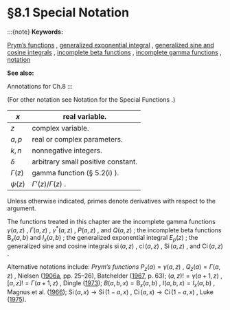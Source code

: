 # §8.1 Special Notation

:::{note}
**Keywords:**

[Prym’s functions](http://dlmf.nist.gov/search/search?q=Prym%20functions) , [generalized exponential integral](http://dlmf.nist.gov/search/search?q=generalized%20exponential%20integral) , [generalized sine and cosine integrals](http://dlmf.nist.gov/search/search?q=generalized%20sine%20and%20cosine%20integrals) , [incomplete beta functions](http://dlmf.nist.gov/search/search?q=incomplete%20beta%20functions) , [incomplete gamma functions](http://dlmf.nist.gov/search/search?q=incomplete%20gamma%20functions) , [notation](http://dlmf.nist.gov/search/search?q=notation)

**See also:**

Annotations for Ch.8
:::

(For other notation see Notation for the Special Functions .)


| $x$ | real variable. |
|---|---|
| $z$ | complex variable. |
| $a,p$ | real or complex parameters. |
| $k,n$ | nonnegative integers. |
| $\delta$ | arbitrary small positive constant. |
| $\Gamma\left(z\right)$ | gamma function (§ 5.2(i) ). |
| $\psi\left(z\right)$ | $\Gamma'\left(z\right)/\Gamma\left(z\right)$ . |


Unless otherwise indicated, primes denote derivatives with respect to the argument.

The functions treated in this chapter are the incomplete gamma functions $\gamma\left(a,z\right)$ , $\Gamma\left(a,z\right)$ , $\gamma^{*}\left(a,z\right)$ , $P\left(a,z\right)$ , and $Q\left(a,z\right)$ ; the incomplete beta functions $\mathrm{B}_{x}\left(a,b\right)$ and $I_{x}\left(a,b\right)$ ; the generalized exponential integral $E_{p}\left(z\right)$ ; the generalized sine and cosine integrals $\operatorname{si}\left(a,z\right)$ , $\operatorname{ci}\left(a,z\right)$ , $\operatorname{Si}\left(a,z\right)$ , and $\operatorname{Ci}\left(a,z\right)$ .

Alternative notations include: *Prym’s functions* $P_{z}(a)=\gamma\left(a,z\right)$ , $Q_{z}(a)=\Gamma\left(a,z\right)$ , Nielsen ([1906a](./bib/N.html#bib1718 "Handbuch der Theorie der Gammafunktion"), pp. 25–26), Batchelder ([1967](./bib/B.html#bib217 "An Introduction to Linear Difference Equations"), p. 63); $(a,z)!=\gamma\left(a+1,z\right)$ , $[a,z]!=\Gamma\left(a+1,z\right)$ , Dingle ([1973](./bib/D.html#bib670 "Asymptotic Expansions: Their Derivation and Interpretation")); $B(a,b,x)=\mathrm{B}_{x}\left(a,b\right)$ , $I(a,b,x)=I_{x}\left(a,b\right)$ , Magnus et al. ([1966](./bib/M.html#bib1534 "Formulas and Theorems for the Special Functions of Mathematical Physics")); $\operatorname{Si}\left(a,x\right)\to\operatorname{Si}\left(1-a,x\right)$ , $\operatorname{Ci}\left(a,x\right)\to\operatorname{Ci}\left(1-a,x\right)$ , Luke ([1975](./bib/L.html#bib1501 "Mathematical Functions and their Approximations")).
